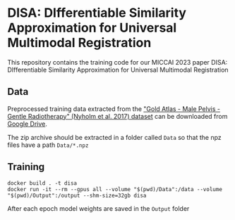 # DISA: DIfferentiable Similarity Approximation for Universal Multimodal Registration

This repository contains the training code for our MICCAI 2023 paper DISA: DIfferentiable Similarity Approximation for Universal Multimodal Registration

## Data
Preprocessed training data extracted from the ["Gold Atlas - Male Pelvis - Gentle Radiotherapy" (Nyholm et al. 2017) dataset](https://doi.org/10.5281/zenodo.583096) can be downloaded from [Google Drive](https://drive.google.com/file/d/1AqhbgZHK-JL9qz_V_bJRWGhHGG44h0bU/view?usp=sharing).

The zip archive should be extracted in a folder called `Data` so that the npz files have a path `Data/*.npz`

## Training
```
docker build . -t disa
docker run -it --rm --gpus all --volume "$(pwd)/Data":/data --volume "$(pwd)/Output":/output --shm-size=32gb disa
```
After each epoch model weights are saved in the `Output` folder
